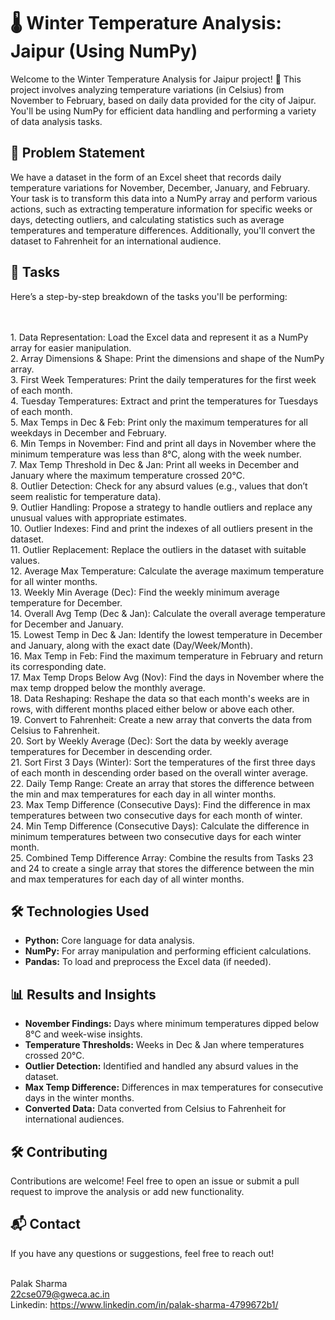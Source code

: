 # 🌡️ Winter Temperature Analysis: Jaipur (Using NumPy)
Welcome to the Winter Temperature Analysis for Jaipur project! 🎉 This project involves analyzing temperature variations (in Celsius) from November to February, based on daily data provided for the city of Jaipur. You'll be using NumPy for efficient data handling and performing a variety of data analysis tasks.

## 📝 Problem Statement
We have a dataset in the form of an Excel sheet that records daily temperature variations for November, December, January, and February. Your task is to transform this data into a NumPy array and perform various actions, such as extracting temperature information for specific weeks or days, detecting outliers, and calculating statistics such as average temperatures and temperature differences. Additionally, you'll convert the dataset to Fahrenheit for an international audience.

## 🎯 Tasks
Here’s a step-by-step breakdown of the tasks you'll be performing:<br><br>

<br>1. Data Representation: Load the Excel data and represent it as a NumPy array for easier manipulation.
<br>2. Array Dimensions & Shape: Print the dimensions and shape of the NumPy array.
<br>3. First Week Temperatures: Print the daily temperatures for the first week of each month.
<br>4. Tuesday Temperatures: Extract and print the temperatures for Tuesdays of each month.
<br>5. Max Temps in Dec & Feb: Print only the maximum temperatures for all weekdays in December and February.
<br>6. Min Temps in November: Find and print all days in November where the minimum temperature was less than 8°C, along with the week number.
<br>7. Max Temp Threshold in Dec & Jan: Print all weeks in December and January where the maximum temperature crossed 20°C.
<br>8. Outlier Detection: Check for any absurd values (e.g., values that don’t seem realistic for temperature data).
<br>9. Outlier Handling: Propose a strategy to handle outliers and replace any unusual values with appropriate estimates.
<br>10. Outlier Indexes: Find and print the indexes of all outliers present in the dataset.
<br>11. Outlier Replacement: Replace the outliers in the dataset with suitable values.
<br>12. Average Max Temperature: Calculate the average maximum temperature for all winter months.
<br>13. Weekly Min Average (Dec): Find the weekly minimum average temperature for December.
<br>14. Overall Avg Temp (Dec & Jan): Calculate the overall average temperature for December and January.
<br>15. Lowest Temp in Dec & Jan: Identify the lowest temperature in December and January, along with the exact date (Day/Week/Month).
<br>16. Max Temp in Feb: Find the maximum temperature in February and return its corresponding date.
<br>17. Max Temp Drops Below Avg (Nov): Find the days in November where the max temp dropped below the monthly average.
<br>18. Data Reshaping: Reshape the data so that each month's weeks are in rows, with different months placed either below or above each other.
<br>19. Convert to Fahrenheit: Create a new array that converts the data from Celsius to Fahrenheit.
<br>20. Sort by Weekly Average (Dec): Sort the data by weekly average temperatures for December in descending order.
<br>21. Sort First 3 Days (Winter): Sort the temperatures of the first three days of each month in descending order based on the overall winter average.
<br>22. Daily Temp Range: Create an array that stores the difference between the min and max temperatures for each day in all winter months.
<br>23. Max Temp Difference (Consecutive Days): Find the difference in max temperatures between two consecutive days for each month of winter.
<br>24. Min Temp Difference (Consecutive Days): Calculate the difference in minimum temperatures between two consecutive days for each winter month.
<br>25. Combined Temp Difference Array: Combine the results from Tasks 23 and 24 to create a single array that stores the difference between the min and max temperatures for each day of all winter months.
## 🛠 Technologies Used
- **Python:** Core language for data analysis.<br>
- **NumPy:** For array manipulation and performing efficient calculations.<br>
- **Pandas:** To load and preprocess the Excel data (if needed).
## 📊 Results and Insights
- **November Findings:** Days where minimum temperatures dipped below 8°C and week-wise insights.<br>
- **Temperature Thresholds:** Weeks in Dec & Jan where temperatures crossed 20°C.<br>
- **Outlier Detection:** Identified and handled any absurd values in the dataset.<br>
- **Max Temp Difference:** Differences in max temperatures for consecutive days in the winter months.<br>
- **Converted Data:** Data converted from Celsius to Fahrenheit for international audiences.<br>
## 🛠 Contributing
Contributions are welcome! Feel free to open an issue or submit a pull request to improve the analysis or add new functionality.
## 📬 Contact
If you have any questions or suggestions, feel free to reach out!<br><br>

Palak Sharma<br>
22cse079@gweca.ac.in<br>
Linkedin: https://www.linkedin.com/in/palak-sharma-4799672b1/

